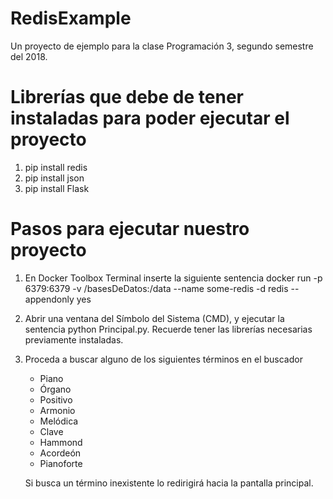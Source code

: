 # RedisExample
Un proyecto de ejemplo para la clase Programación 3, segundo semestre del 2018.

# Librerías que debe de tener instaladas para poder ejecutar el proyecto

1. pip install redis
2. pip install json
2. pip install Flask

# Pasos para ejecutar nuestro proyecto

1. En Docker Toolbox Terminal inserte la siguiente sentencia docker run -p 6379:6379 -v /basesDeDatos:/data --name some-redis -d redis --appendonly yes
2. Abrir una ventana del Símbolo del Sistema (CMD), y ejecutar la sentencia python Principal.py. Recuerde tener las librerías necesarias previamente instaladas.
3. Proceda a buscar alguno de los siguientes términos en el buscador
	* Piano
	* Órgano
	* Positivo
	* Armonio
	* Melódica
	* Clave
	* Hammond
	* Acordeón
	* Pianoforte
	
	Si busca un término inexistente lo redirigirá hacia la pantalla principal.
	

